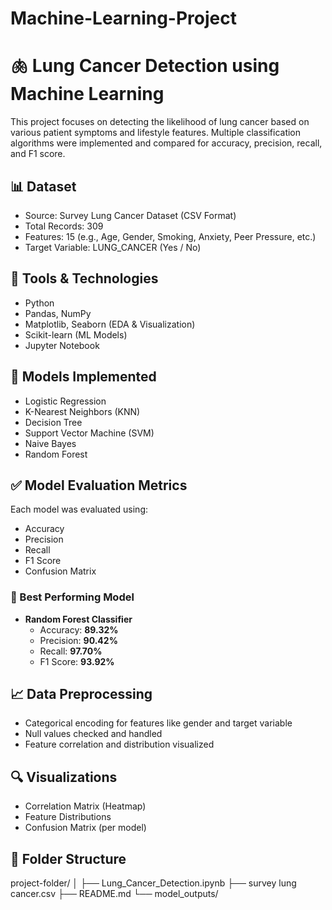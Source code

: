 # Machine-Learning-Project
# 🫁 Lung Cancer Detection using Machine Learning

This project focuses on detecting the likelihood of lung cancer based on various patient symptoms and lifestyle features. Multiple classification algorithms were implemented and compared for accuracy, precision, recall, and F1 score.

## 📊 Dataset
- Source: Survey Lung Cancer Dataset (CSV Format)
- Total Records: 309
- Features: 15 (e.g., Age, Gender, Smoking, Anxiety, Peer Pressure, etc.)
- Target Variable: LUNG_CANCER (Yes / No)

## 🔧 Tools & Technologies
- Python
- Pandas, NumPy
- Matplotlib, Seaborn (EDA & Visualization)
- Scikit-learn (ML Models)
- Jupyter Notebook

## 🧠 Models Implemented
- Logistic Regression
- K-Nearest Neighbors (KNN)
- Decision Tree
- Support Vector Machine (SVM)
- Naive Bayes
- Random Forest

## ✅ Model Evaluation Metrics
Each model was evaluated using:
- Accuracy
- Precision
- Recall
- F1 Score
- Confusion Matrix

### 🎯 Best Performing Model
- **Random Forest Classifier**
  - Accuracy: **89.32%**
  - Precision: **90.42%**
  - Recall: **97.70%**
  - F1 Score: **93.92%**

## 📈 Data Preprocessing
- Categorical encoding for features like gender and target variable
- Null values checked and handled
- Feature correlation and distribution visualized

## 🔍 Visualizations
- Correlation Matrix (Heatmap)
- Feature Distributions
- Confusion Matrix (per model)

## 📂 Folder Structure

project-folder/
│
├── Lung_Cancer_Detection.ipynb
├── survey lung cancer.csv
├── README.md
└── model_outputs/
